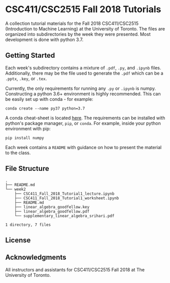 # CSC411/CSC2515 Fall 2018 Tutorials
A collection tutorial materials for the Fall 2018 CSC411/CSC2515 (Introduction to Machine Learning) at the University of Toronto.
The files are organized into subdirectories by the week they were presented.
Most development is done with python 3.7.

## Getting Started

Each week's subdirectory contains a mixture of `.pdf`, `.py`, and `.ipynb` files. 
Additionally, there may be the file used to generate the `.pdf` which can be a `.pptx`, `.key`, or `.tex`.

Currently, the only requirements for running any `.py` or `.ipynb` is numpy.
Constructing a python 3.6+ environment is highly recommended.
This can be easily set up with conda - for example:
```
conda create --name py37 python=3.7
```
A conda cheat-sheet is located [here](https://conda.io/docs/_downloads/conda-cheatsheet.pdf).
The requirements can be installed with python's package manager, `pip`, or `conda`.
For example, inside your python environment with pip:
```
pip install numpy
```

Each week contains a `README` with guidance on how to present the material to the class.

## File Structure
```
.
├── README.md
└── week2
    ├── CSC411_Fall_2018_Tutorial1_lecture.ipynb
    ├── CSC411_Fall_2018_Tutorial1_worksheet.ipynb
    ├── README.md
    ├── linear_algebra_goodfellow.key
    ├── linear_algebra_goodfellow.pdf
    └── supplementary_linear_algebra_srihari.pdf

1 directory, 7 files
```

## License

## Acknowledgments

All instructors and assistants for CSC411/CSC2515 Fall 2018 at The University of Toronto.
